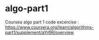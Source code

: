 # algo-part1
Coursea algo part 1 code excercise : https://www.coursera.org/learn/algorithms-part1/supplement/aYr6R/overview
